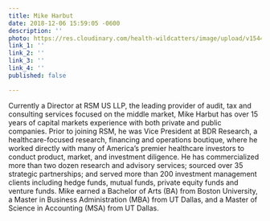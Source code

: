 ```yaml
---
title: Mike Harbut
date: 2018-12-06 15:59:05 -0600
description: ''
photo: https://res.cloudinary.com/health-wildcatters/image/upload/v1544133566/image.png
link_1: ''
link_2: ''
link_3: ''
link_4: ''
published: false

---
```

Currently a Director at RSM US LLP, the leading provider of audit, tax and consulting services focused on the middle market, Mike Harbut has over 15 years of capital markets experience with both private and public companies. Prior to joining RSM, he was Vice President at BDR Research, a healthcare-focused research, financing and operations boutique, where he worked directly with many of America’s premier healthcare investors to conduct product, market, and investment diligence. He has commercialized more than two dozen research and advisory services; sourced over 35 strategic partnerships; and served more than 200 investment management clients including hedge funds, mutual funds, private equity funds and venture funds. Mike earned a Bachelor of Arts (BA) from Boston University, a Master in Business Administration (MBA) from UT Dallas, and a Master of Science in Accounting (MSA) from UT Dallas.